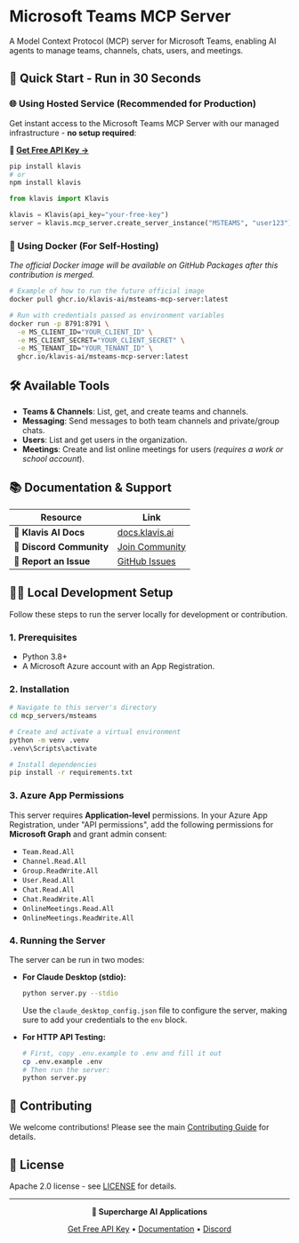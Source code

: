 # Microsoft Teams MCP Server

A Model Context Protocol (MCP) server for Microsoft Teams, enabling AI agents to manage teams, channels, chats, users, and meetings.

## 🚀 Quick Start - Run in 30 Seconds

### 🌐 Using Hosted Service (Recommended for Production)

Get instant access to the Microsoft Teams MCP Server with our managed infrastructure - **no setup required**:

**🔗 [Get Free API Key →](https://www.klavis.ai/home/api-keys)**

```bash
pip install klavis
# or
npm install klavis
```

```python
from klavis import Klavis

klavis = Klavis(api_key="your-free-key")
server = klavis.mcp_server.create_server_instance("MSTEAMS", "user123")
```

### 🐳 Using Docker (For Self-Hosting)

*The official Docker image will be available on GitHub Packages after this contribution is merged.*

```bash
# Example of how to run the future official image
docker pull ghcr.io/klavis-ai/msteams-mcp-server:latest

# Run with credentials passed as environment variables
docker run -p 8791:8791 \
  -e MS_CLIENT_ID="YOUR_CLIENT_ID" \
  -e MS_CLIENT_SECRET="YOUR_CLIENT_SECRET" \
  -e MS_TENANT_ID="YOUR_TENANT_ID" \
  ghcr.io/klavis-ai/msteams-mcp-server:latest
```

## 🛠️ Available Tools

- **Teams & Channels**: List, get, and create teams and channels.
- **Messaging**: Send messages to both team channels and private/group chats.
- **Users**: List and get users in the organization.
- **Meetings**: Create and list online meetings for users (*requires a work or school account*).

## 📚 Documentation & Support

| Resource | Link |
|----------|------|
| **📖 Klavis AI Docs** | [docs.klavis.ai](https://docs.klavis.ai) |
| **💬 Discord Community** | [Join Community](https://discord.gg/p7TuTEcssn) |
| **🐛 Report an Issue** | [GitHub Issues](https://github.com/klavis-ai/klavis/issues) |

## 🧑‍💻 Local Development Setup

Follow these steps to run the server locally for development or contribution.

### 1. Prerequisites

- Python 3.8+
- A Microsoft Azure account with an App Registration.

### 2. Installation

```bash
# Navigate to this server's directory
cd mcp_servers/msteams

# Create and activate a virtual environment
python -m venv .venv
.venv\Scripts\activate

# Install dependencies
pip install -r requirements.txt
```

### 3. Azure App Permissions

This server requires **Application-level** permissions. In your Azure App Registration, under "API permissions", add the following permissions for **Microsoft Graph** and grant admin consent:

- `Team.Read.All`
- `Channel.Read.All`
- `Group.ReadWrite.All`
- `User.Read.All`
- `Chat.Read.All`
- `Chat.ReadWrite.All`
- `OnlineMeetings.Read.All`
- `OnlineMeetings.ReadWrite.All`

### 4. Running the Server

The server can be run in two modes:

- **For Claude Desktop (stdio):**
  ```bash
  python server.py --stdio
  ```
  Use the `claude_desktop_config.json` file to configure the server, making sure to add your credentials to the `env` block.

- **For HTTP API Testing:**
  ```bash
  # First, copy .env.example to .env and fill it out
  cp .env.example .env
  # Then run the server:
  python server.py
  ```

## 🤝 Contributing

We welcome contributions! Please see the main [Contributing Guide](../../CONTRIBUTING.md) for details.

## 📜 License

Apache 2.0 license - see [LICENSE](../../LICENSE) for details.

---

<div align="center">
  <p><strong>🚀 Supercharge AI Applications </strong></p>
  <p>
    <a href="https://www.klavis.ai">Get Free API Key</a> •
    <a href="https://docs.klavis.ai">Documentation</a> •
    <a href="https://discord.gg/p7TuTEcssn">Discord</a>
  </p>
</div>
